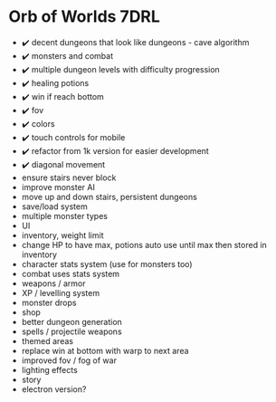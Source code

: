 # Orb of Worlds 7DRL

- ✔️ decent dungeons that look like dungeons - cave algorithm
- ️️️✔️ monsters and combat
- ✔️ multiple dungeon levels with difficulty progression
- ✔️ healing potions
- ✔️ win if reach bottom
- ✔️ fov
- ✔️ colors
- ✔️ touch controls for mobile
- ✔️ refactor from 1k version for easier development
- ️✔️ diagonal movement
- ensure stairs never block
- improve monster AI
- move up and down stairs, persistent dungeons
- save/load system
- multiple monster types
- UI
- inventory, weight limit
- change HP to have max, potions auto use until max then stored in inventory
- character stats system (use for monsters too)
- combat uses stats system
- weapons / armor
- XP / levelling system
- monster drops
- shop
- better dungeon generation
- spells / projectile weapons
- themed areas
- replace win at bottom with warp to next area
- improved fov / fog of war
- lighting effects
- story
- electron version?
